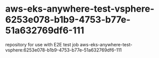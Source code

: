 # aws-eks-anywhere-test-vsphere-6253e078-b1b9-4753-b77e-51a632769df6-111
repository for use with E2E test job aws-eks-anywhere-test-vsphere:6253e078-b1b9-4753-b77e-51a632769df6-111
